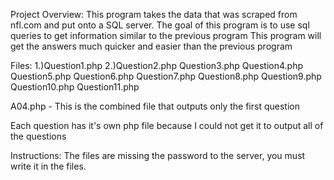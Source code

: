 Project Overview:
  This program takes the data that was scraped from nfl.com and put onto a SQL server.
  The goal of this program is to use sql queries to get information similar to the previous program
  This program will get the answers much quicker and easier than the previous program
  
 
Files:
  1.)Question1.php
  2.)Question2.php
  Question3.php
  Question4.php
  Question5.php
  Question6.php
  Question7.php
  Question8.php
  Question9.php
  Question10.php
  Question11.php
  
  A04.php - This is the combined file that outputs only the first question
  
  Each question has it's own php file because I could not get it to output all of the questions
  
  
 Instructions:
  The files are missing the password to the server, you must write it in the files. 
  
  

